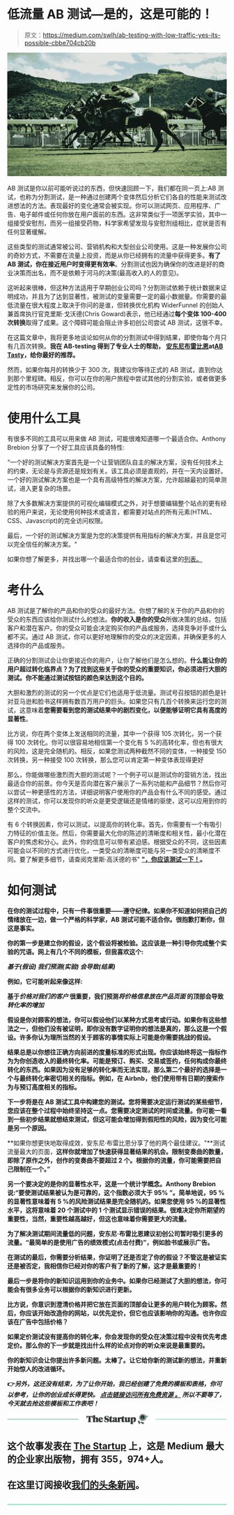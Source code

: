 # 低流量 AB 测试—是的，这是可能的！

> 原文：<https://medium.com/swlh/ab-testing-with-low-traffic-yes-its-possible-cbbe704cb20b>

![](img/2e299e6887175371012af375c2da3a5e.png)

AB 测试是你以前可能听说过的东西，但快速回顾一下，我们都在同一页上:AB 测试，也称为分割测试，是一种通过创建两个变体然后分析它们各自的性能来测试改进想法的方法。表现最好的变化通常会被实现。你可以测试网页、应用程序、广告、电子邮件或任何你放在用户面前的东西。这非常类似于一项医学实验，其中一组接受安慰剂，而另一组接受药物，科学家希望发现与安慰剂组相比，症状是否有任何显著缓解。

这些类型的测试通常被公司、营销机构和大型创业公司使用。这是一种发展你公司的奇妙方式，不需要在流量上投资，而是从你已经拥有的流量中获得更多。**有了 AB 测试，你在接近用户时变得更有效率**。分割测试也因为确保你的改进是好的商业决策而出名，而不是依赖于河马的决策(最高收入的人的意见)。

这听起来很棒，但这种方法适用于早期创业公司吗？分割测试依赖于统计数据来证明成功，并且为了达到显著性，被测试的变量需要一定的最小数据量。你需要的最低流量在很大程度上取决于你问的是谁，但转换优化机构 WiderFunnel 的创始人兼首席执行官克里斯·戈沃德(Chris Goward)表示，他已经通过**每个变体 100-400 次转换**取得了成果。这个障碍可能会阻止许多初创公司尝试 AB 测试，这很不幸。

在这篇文章中，我将更多地谈论如何从你的分割测试中得到结果，即使你每个月只有几百次转换。**我在 AB-testing 得到了专业人士的帮助，** [**安东尼布雷比恩**](https://fr.linkedin.com/in/anthonybrebion)**at**[**AB Tasty**](https://www.abtasty.com/)**，给你最好的推荐。**

然而，如果你每月的转换少于 300 次，我建议你等待正式的 AB 测试，直到你达到那个里程碑。相反，你可以在你的用户旅程中尝试其他的分割实验，或者做更多定性的市场研究来发展你的公司。

# **使用什么工具**

有很多不同的工具可以用来做 AB 测试，可能很难知道哪一个最适合你。Anthony Brebion 分享了一个好工具应该具备的特性:

“一个好的测试解决方案首先是一个让营销团队自主的解决方案，没有任何技术上的约束，无论是与资源还是规划有关。该工具必须是直观的，并在一天内设置好。一个好的测试解决方案也是一个具有高级特性的解决方案，允许超越最初的简单测试，进入更复杂的场景。

除了大多数解决方案提供的可视化编辑模式之外，对于想要编辑整个站点的更有经验的用户来说，无论使用何种技术或语言，都需要对站点的所有元素(HTML、CSS、Javascript)的完全访问权限。

最后，一个好的测试解决方案是为您的决策提供有用指标的解决方案，并且是您可以完全信任的解决方案。"

如果你想了解更多，并找出哪一个最适合你的创业，请查看这里的[列表。](/@MelindaElmborg/tools-for-startup-metrics-ddd93b6bade)

# **考什么**

AB 测试是了解你的产品和你的受众的最好方法。你想了解的关于你的产品和你的受众的东西应该给你测试什么的想法。**你的收入是你的受众**所做决策的总结，包括客户和潜在客户。你的受众可能会决定购买你的产品或服务，选择竞争对手或什么都不买。通过 AB 测试，你可以更好地理解你的受众的决定因素，并确保更多的人选择你的产品或服务。

正确的分割测试会让你更接近你的用户，让你了解他们是怎么想的。**什么能让你的用户超过转化临界点？为了找到这些关于你的受众的重要知识，你必须进行大胆的测试。你不能通过测试按钮的颜色来达到这个目的。**

大胆和激烈的测试的另一个优点是它们也适用于低流量。测试号召按钮的颜色是针对亚马逊和脸书这样拥有数百万用户的巨头。如果您只有几百个转换来运行您的测试，这意味着**您需要看到您的测试结果中的剧烈变化，以便能够证明它具有高度的显著性**。

比方说，你在两个变体上发送相同的流量，其中一个获得 105 次转化，另一个获得 100 次转化。你可以很容易地相信第一个变化有 5 %的高转化率，但也有很大的风险，这是完全随机的。相反，如果您测试两种截然不同的变体，一种接受 150 次转换，另一种接受 100 次转换，那么您可以肯定第一种变体表现得更好

那么，你能做哪些激烈而大胆的测试呢？一个例子可以是测试你的营销方法，找出最适合你的前景。你今天是否向潜在客户展示了一系列功能和产品细节？然后你可以尝试一种更感性的方法，详细说明客户使用你的产品会有什么不同的感受。通过这样的测试，你可以发现你的听众是更受逻辑还是情绪的驱使，这可以应用到你的整个交流中。

有 6 个转换因素，你可以测试，以提高你的转化率。首先，你需要有一个有吸引力特征的价值主张。然后，你需要最大化你的陈述的清晰度和相关性，最小化潜在客户的焦虑和分心。此外，你的信息可以带有紧迫感。根据受众的不同，这些因素可能会以不同的方式进行优化，一类受众的清晰度可能与另一类受众的清晰度不同。要了解更多细节，请查阅克里斯·高沃德的书" [**"，你应该测试一下！**](https://www.amazon.com/You-Should-Test-That-Optimization/dp/1118301307)**。**

# ****如何测试****

**在你的测试过程中，只有一件事很重要——遵守纪律。如果你不知道如何把自己的情绪放在一边，做一个严格的科学家，AB 测试可能不适合你。很抱歉打断你，但这是事实。**

**你的第一步是建立你的假设，这个假设将被检验。这应该是一种引导你完成整个实验的咒语。网上有几个不同的模板，但我喜欢这个:**

***基于(假设)
我们预测(实验)
会导致(结果)***

**例如，它可能听起来像这样:**

**基于*价格对我们的客户* 很重要，我们预测*将价格信息放在产品页面* 的顶部会导致*转化率的增加***

**假设是你对顾客的想法，你可以假设他们以某种方式思考或行动。如果你有这些想法之一，但他们没有被证明，即你没有数字证明你的想法是真的，那么这是一个假设。许多你认为理所当然的关于顾客的事情实际上可能是你需要挑战的假设。**

**结果总是以你想往正确方向前进的度量标准的形式出现。你应该始终将这一指标作为为你创造收入的最终转化率。可能是预订、购买、交易或签约，任何构成你最终转化的东西。如果因为没有足够的转化率而无法实现，那么第二个最好的选择是一个与最终转化率密切相关的指标。例如，在 Airbnb，他们使用带有日期的搜索作为与预订高度相关的指标。**

**下一步将是在 AB 测试工具中构建您的测试。您将需要决定运行测试的某些细节，您应该在整个过程中始终坚持这一点。您需要决定测试的时间或流量。你可能一看到一些初步结果就想结束测试，但这可能会增加得到假阳性的风险，因为变化可能是另一个原因。**

**如果你想更快地取得成效，安东尼·布雷比恩分享了他的两个最佳建议。"**测试流量最大的页面，**这样你就增加了快速获得显著结果的机会。**限制变奏曲的数量**，即除了原作之外，创作的变奏曲不要超过 2 个。根据你的流量，你可能需要把自己限制在一个。”**

**另一个要决定的是你的显著性水平，这是一个统计学概念。Anthony Brebion 说:“**要使测试结果被认为是可靠的，这个指数必须大于 95%** ”。简单地说，95 %的显著性意味着有 5 %的风险测试结果是完全随机的。如果您使用 95 %的显著性水平，这将意味着 20 个测试中的 1 个测试显示错误的结果。很难决定你所期望的重要性，当然，重要性越高越好，但这也意味着你需要更大的流量。**

**为了解决测试期间流量低的问题，安东尼·布雷比恩建议初创公司暂时吸引更多的流量。“最简单的是使用广告的绩效模式(点击付费)”，例如脸书或展示广告。**

**在测试的最后，你需要分析结果，你证明了还是否定了你的假设？不管这是被证实还是被否定，我相信你已经对你的客户有了新的了解，这才是最重要的！**

**最后一步是将你的新知识运用到你的业务中。**如果你已经测试了大胆的想法，你可能会有很多业务可以根据你的新知识进行更新。****

**比方说，你意识到澄清价格并把它放在页面的顶部会让更多的用户转化为顾客。然后，你应该开始改造你的网站，以优先定价，但它也应该影响你的沟通。也许你应该在广告中包括价格？**

**如果定价测试没有提高你的转化率，你会发现你的受众在决策过程中没有优先考虑定价。那么你的下一步就是找出什么样的论点对你的听众来说是最重要的。**

**你的新知识会让你提出许多新问题。太棒了。让它给你新的测试新的想法，并重新开始惊人的改进循环。**

**👉*另外，这还没有结束，为了让你开始，我已经创建了免费的模板和表格，你可以参考，让你的创业成长得更快。* [***点击链接访问所有免费资源*** *。*](https://StartupAction.ontraport.com/tl/15/?utm_source=medium&utm_medium=blog&utm_campaign=abtesting) *所以不要等了，今天就去抢这些模板和工作表吧！***

**[![](img/308a8d84fb9b2fab43d66c117fcc4bb4.png)](https://medium.com/swlh)**

## **这个故事发表在 [The Startup](https://medium.com/swlh) 上，这是 Medium 最大的企业家出版物，拥有 355，974+人。**

## **在这里订阅接收[我们的头条新闻](http://growthsupply.com/the-startup-newsletter/)。**

**[![](img/b0164736ea17a63403e660de5dedf91a.png)](https://medium.com/swlh)**